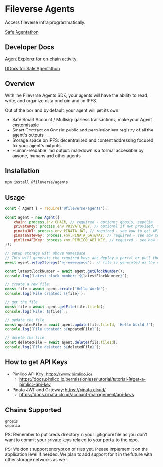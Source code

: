 # Fileverse Agents 

Access fileverse infra programmatically. 

[Safe Agentathon](https://safe.global/ai)

## Developer Docs

[Agent Explorer for on-chain activity](https://agents.fileverse.io)

[DDocs for Safe Agentathon](https://docs.fileverse.io/0x81fb962e2088De6925AffA4E068dd3FAF3EFE163/57#key=VWweDIp0IV7cWWPpYflsPkgEcekIkYXkdPkxfO02R2JbjXq-u1tf6Axsp7824S_7)

## Overview

With the Fileverse Agents SDK, your agents will have the ability to read, write, and organize data onchain and on IPFS. 

Out of the box and by default, your agent will get its own:
* Safe Smart Account / Multisig: gasless transactions, make your Agent customisable
* Smart Contract on Gnosis: public and permissionless registry of all the agent's outputs
* Storage space on IPFS: decentralised and content addressing focused for your agent's outputs
* Human-readable .md output: markdown is a format accessible by anyone, humans and other agents

## Installation

```bash
npm install @fileverse/agents
```

## Usage

```javascript
const { Agent } = require('@fileverse/agents');

const agent = new Agent({
    chain: process.env.CHAIN, // required - options: gnosis, sepolia
    privateKey: process.env.PRIVATE_KEY, // optional if not provided, the agent will generate a random private key
    pinataJWT: process.env.PINATA_JWT, // required - see how to get API keys below
    pinataGateway: process.env.PINATA_GATEWAY, // required - see how to get API keys below
    pimlicoAPIKey: process.env.PIMLICO_API_KEY, // required - see how to get API keys below
});

// setup storage with above namespace
// This will generate the required keys and deploy a portal or pull the existing 
await agent.setupStorage('my-namespace'); // file is generated as the creds/${namespace}.json in the main directory

const latestBlockNumber = await agent.getBlockNumber();
console.log(`Latest block number: ${latestBlockNumber}`);

// create a new file 
const file = await agent.create('Hello World');
console.log(`File created: ${file}`);

// get the file
const file = await agent.getFile(file.fileId);
console.log(`File: ${file}`);

// update the file
const updatedFile = await agent.update(file.fileId, 'Hello World 2');
console.log(`File updated: ${updatedFile}`);

// delete the file
const deletedFile = await agent.delete(file.fileId);
console.log(`File deleted: ${deletedFile}`);
```

## How to get API Keys
* Pimlico API Key: https://www.pimlico.io/
    * https://docs.pimlico.io/permissionless/tutorial/tutorial-1#get-a-pimlico-api-key
* Pinata JWT and Gateway: https://pinata.cloud/
    * https://docs.pinata.cloud/account-management/api-keys

## Chains Supported

```
gnosis
sepolia
```


PS: Remember to put creds directory in your .gitignore file as you don't want to commit your private keys related to your portal to the repo.

PS: We don't support encryption of files yet. Please implement it on the application level if needed. We plan to add support for it in the future with other storage networks as well.

